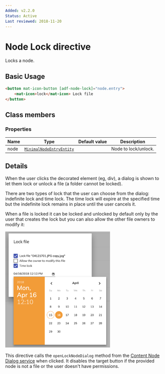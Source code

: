 ```yaml
---
Added: v2.2.0
Status: Active
Last reviewed: 2018-11-20
---
```


# Node Lock directive

Locks a node.

## Basic Usage

```html
<button mat-icon-button [adf-node-lock]="node.entry">
    <mat-icon>lock</mat-icon> Lock file
</button>
```

## Class members

### Properties

| Name | Type | Default value | Description |
| ---- | ---- | ------------- | ----------- |
| node | [`MinimalNodeEntryEntity`](../content-services/document-library.model.md) |  | Node to lock/unlock. |

## Details

When the user clicks the decorated element (eg, div), a dialog is shown to let them lock
or unlock a file (a folder cannot be locked).

There are two types of lock that the user can choose from the dialog: indefinite lock and time lock. The time lock will expire at the specified time
but the indefinite lock remains in place until the user cancels it.

When a file is locked it can be locked and unlocked by default only by the user that creates the lock but you can also allow the other file owners to modify it:

![adf-lock](../docassets/images/lock-directive.png)

This directive calls the `openLockNodeDialog` method from the
[Content Node Dialog service](content-node-dialog.service.md)
when clicked.
It disables the target button if the provided node is not a file or the user doesn't
have permissions.
